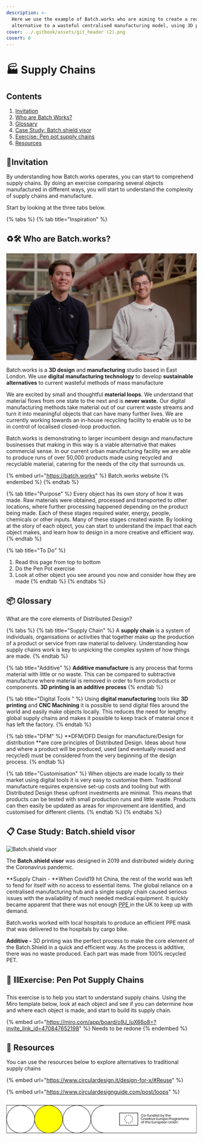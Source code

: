 ```yaml
---
description: >-
  Here we use the example of Batch.works who are aiming to create a realistic
  alternative to a wasteful centralised manufacturing model, using 3D printing.
cover: ../.gitbook/assets/git_header (2).png
coverY: 0
---
```


# 🏭 Supply Chains

## Contents

1. [Invitation](batch.works.md#invitation)
2. [Who are Batch Works?](batch.works.md#who-are-batch-works)
3. [Glossary](batch.works.md#introduction)
4. [Case Study: Batch.shield visor](batch.works.md#case-study-batch.shield-visor)
5. [Exercise: Pen pot supply chains](batch.works.md#exercise-pen-pot-supply-chains)
6. [Resources](batch.works.md#resources)

## ​🎯Invitation

By understanding how Batch.works operates, you can start to comprehend supply chains. By doing an exercise comparing several objects manufactured in different ways, you will start to understand the complexity of supply chains and manufacture.

&#x20;Start by looking at the three tabs below.

{% tabs %}
{% tab title="Inspiration" %}
## **♻️🛠 Who are Batch.works?**

![Julien and Milo from Batch.works](<../.gitbook/assets/london (1).jpg>)

Batch.works is a **3D design** and **manufacturing** studio based in East London. We use **digital manufacturing technology** to develop **sustainable alternatives** to current wasteful methods of mass manufacture

We are excited by small and thoughtful **material loops**. We understand that material flows from one state to the next and is **never waste.** Our digital manufacturing methods take material out of our current waste streams and turn it into meaningful objects that can have many further lives. We are currently working towards an in-house recycling facility to enable us to be in control of localised closed-loop production.&#x20;

Batch.works is demonstrating to larger incumbent design and manufacture businesses that making in this way is a viable alternative that makes commercial sense. In our current urban manufacturing facility we are able to produce runs of over 50,000 products made using recycled and recyclable material, catering for the needs of the city that surrounds us.

{% embed url="https://batch.works" %}
Batch.works website
{% endembed %}
{% endtab %}

{% tab title="Purpose" %}
Every object has its own story of how it was made. Raw materials were obtained, processed and transported to other locations, where further processing happened depending on the product being made. Each of these stages required water, energy, people, chemicals or other inputs. Many of these stages created waste. By looking at the story of each object, you can start to understand the impact that each object makes, and learn how to design in a more creative and efficient way.
{% endtab %}

{% tab title="To Do" %}
1. Read this page from top to bottom
2. Do the Pen Pot exercise
3. Look at other object you see around you now and consider how they are made
{% endtab %}
{% endtabs %}



## :package: Glossary

What are the core elements of Distributed Design?

{% tabs %}
{% tab title="Supply Chain" %}
A **supply chain** is a system of individuals, organisations or activities that together make up the production of a product or service from raw material to delivery. Understanding how supply chains work is key to unpicking the complex system of how things are made.
{% endtab %}

{% tab title="Additive" %}
**Additive manufacture** is any process that forms material with little or no waste. This can be compared to subtractive manufacture where material is removed in order to form products or components. **3D printing is an additive process**
{% endtab %}

{% tab title="Digital Tools " %}
Using **digital manufacturing** tools like **3D printing** and **CNC Machining** it is possible to send digital files around the world and easily make objects locally. This reduces the need for lengthy global supply chains and makes it possible to keep track of material once it has left the factory.
{% endtab %}

{% tab title="DFM" %}
**DFM/DFD Design for manufacture/Design for distribution **are core principles of Distributed Design. Ideas about how and where a product will be produced, used (and eventually reused and recycled) must be considered from the very beginning of the design process.&#x20;
{% endtab %}

{% tab title="Customisation" %}
When objects are made locally to their market using digital tools it is very easy to customise them. Traditional manufacture requires expensive set-up costs and tooling but with Distributed Design these upfront investments are minimal. This means that products can be tested with small production runs and little waste. Products can then easily be updated as areas for improvement are identified, and customised for different clients.
{% endtab %}
{% endtabs %}



## :clipboard: Case Study: Batch.shield visor

![Batch.shield visor](../.gitbook/assets/606\_980-CD3D8C5F-1D1E-41DE-80FC-5077B163F93B.jpeg)

The **Batch.shield visor** was designed in 2019 and distributed widely during the Coronavirus pandemic.&#x20;

**Supply Chain - **When Covid19 hit China, the rest of the world was left to fend for itself with no access to essential items. The global reliance on a centralised manufacturing hub and a single supply chain caused serious issues with the availability of much needed medical equipment. It quickly became apparent that there was not enough [PPE ](https://www.dictionary.com/browse/ppe)in the UK to keep up with demand.&#x20;

Batch.works worked with local hospitals to produce an efficient PPE mask that was delivered to the hospitals by cargo bike.&#x20;

**Additive -** 3D printing was the perfect process to make the core element of the Batch.Shield in a quick and efficient way. As the process is additive, there was no waste produced. Each part was made from 100% recycled PET.



## 🚚 ⛓Exercise: Pen Pot Supply Chains

This exercise is to help you start to understand supply chains. Using the Miro template below, look at each object and see if you can determine how and where each object is made, and start to build its supply chain.&#x20;

{% embed url="https://miro.com/app/board/o9J_luX66o8=?invite_link_id=470847652198" %}
Needs to be redone
{% endembed %}



## :toolbox: Resources

You can use the resources below to explore alternatives to traditional supply chains

{% embed url="https://www.circulardesign.it/design-for-x/#Reuse" %}

{% embed url="https://www.circulardesignguide.com/post/loops" %}

![](../.gitbook/assets/gitfooter.png)
